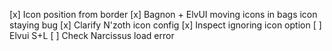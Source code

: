[x] Icon position from border
[x] Bagnon + ElvUI moving icons in bags icon staying bug
[x] Clarify N'zoth icon config
[x] Inspect ignoring icon option
[ ] Elvui S+L
[ ] Check Narcissus load error